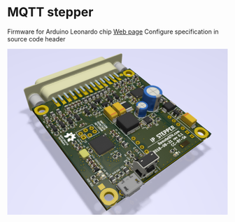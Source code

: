 # MQTT stepper

Firmware for Arduino Leonardo chip
[Web page](https://remoteqth.com/civ-stepper.php)
Configure specification in source code header

![Hardware](stepper.png)
